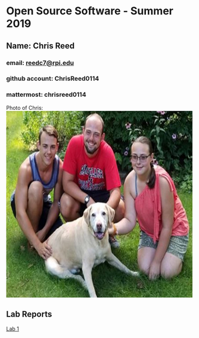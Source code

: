 # Open Source Software - Summer 2019
## Name: Chris Reed
### email: reedc7@rpi.edu
### github account: ChrisReed0114
### mattermost: chrisreed0114
Photo of Chris: <img src="ChirsReed.jpg" width = "500" height = "500">

## Lab Reports

[Lab 1](labs/lab-01/report.md)
